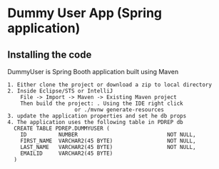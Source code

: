 # Dummy User App (Spring application)

## Installing the code

DummyUser is Spring Booth application built using Maven

	1. Either clone the project or download a zip to local directory
	2. Inside Eclipse/STS or IntelliJ
		File -> Import -> Maven -> Existing Maven project
		Then build the project: . Using the IDE right click
                         or ./mvnw generate-resources
	3. update the application properties and set he db props
	4. The application uses the following table in PDREP db
      CREATE TABLE PDREP.DUMMYUSER (
        ID          NUMBER                            NOT NULL,
        FIRST_NAME  VARCHAR2(45 BYTE)                 NOT NULL,
        LAST_NAME   VARCHAR2(45 BYTE)                 NOT NULL,
        EMAILID     VARCHAR2(45 BYTE)
      )
